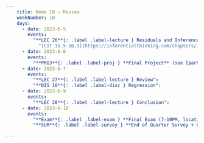 ```yaml
---
    title: Week 10 – Review
    weekNumber: 10
    days:
      - date: 2023-6-5
        events:
          "**LEC 26**{: .label .label-lecture } Residuals and Inference":
            "[CIT 15.5-16.3](https://inferentialthinking.com/chapters/15/5/Visual_Diagnostics.html)"
      - date: 2023-6-6
        events:
          "**PROJ**{: .label .label-proj } **Final Project** (see [partner guidelines](project-partners))":
      - date: 2023-6-7
        events:
          "**LEC 27**{: .label .label-lecture } Review":
          "**DIS 10**{: .label .label-disc } Regression":
      - date: 2023-6-9
        events:
          "**LEC 28**{: .label .label-lecture } Conclusion":
      - date: 2023-6-10
        events:
          "**Exam**{: .label .label-exam } **Final Exam (7-10PM, location TBD)**":
          "**SUR**{: .label .label-survey } **End of Quarter Survey + CAPEs**":

---
```



